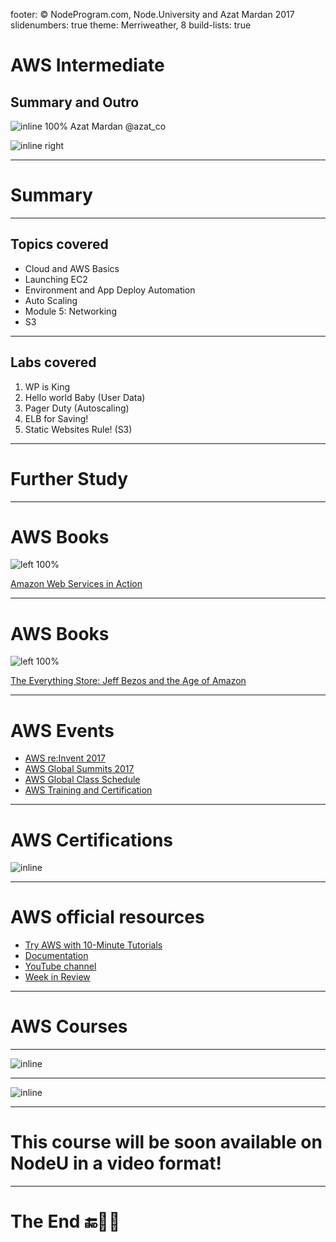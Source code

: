 footer: © NodeProgram.com, Node.University and Azat Mardan 2017
slidenumbers: true
theme: Merriweather, 8
build-lists: true

# AWS Intermediate
## Summary and Outro

![inline 100%](images/azat.jpeg)
Azat Mardan @azat_co

![inline right](images/nu.png)

---


# Summary

---

## Topics covered

* Cloud and AWS Basics
* Launching EC2
* Environment and App Deploy Automation
* Auto Scaling
* Module 5: Networking
* S3


---

## Labs covered

1. WP is King
1. Hello world Baby (User Data)
1. Pager Duty (Autoscaling)
1. ELB for Saving!
1. Static Websites Rule! (S3)

---

# Further Study


---



# AWS Books

![left 100%](images/aws-in-action.jpg)

[Amazon Web Services in Action](http://amzn.to/2o20OGf)

---



# AWS Books

![left 100%](images/everything-store.jpg)

[The Everything Store: Jeff Bezos and the Age of Amazon ](http://amzn.to/2nhx4YI)

---

# AWS Events

* [AWS re:Invent 2017](https://reinvent.awsevents.com)
* [AWS Global Summits 2017](https://aws.amazon.com/summits)
* [AWS Global Class Schedule](https://www.aws.training/home)
* [AWS Training and Certification](https://aws.amazon.com/training/)


---

# AWS Certifications

![inline](images/certifications.png)

---


# AWS official resources

* [Try AWS with 10-Minute Tutorials](https://aws.amazon.com/start-now)
* [Documentation](https://aws.amazon.com/documentation)
* [YouTube channel](https://www.youtube.com/channel/UCd6MoB9NC6uYN2grvUNT-Zg)
* [Week in Review](https://aws.amazon.com/blogs/aws/category/week-in-review)

---

# AWS Courses

---

![inline](images/cloudacademy.png)

---


![inline](images/nodeu.png)

---

# This course will be soon available on NodeU in a video format!

---


# The End 🔚🏁👏
